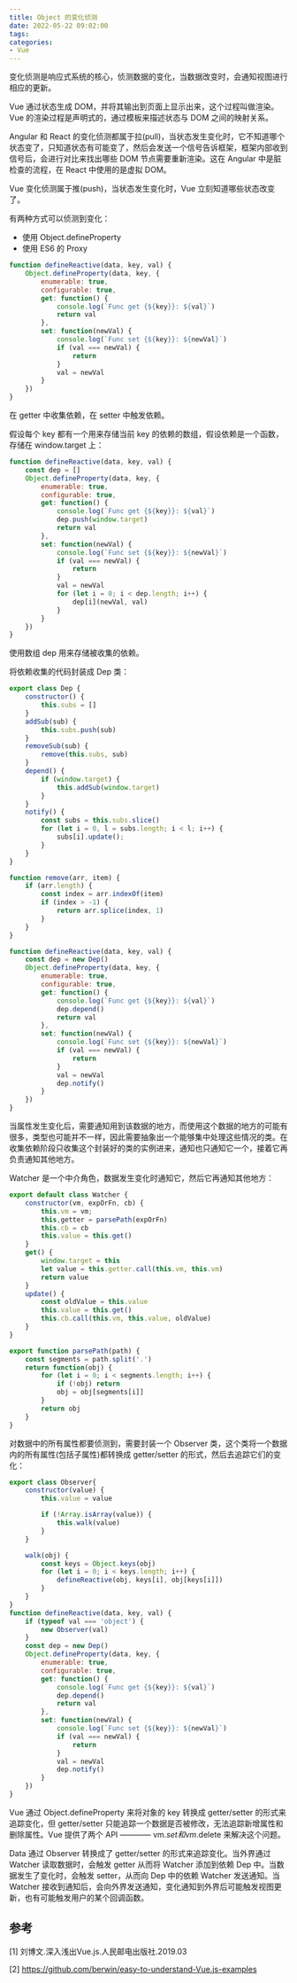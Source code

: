 ```yaml
---
title: Object 的变化侦测
date: 2022-05-22 09:02:00
tags:
categories:
- Vue
---
```


变化侦测是响应式系统的核心，侦测数据的变化，当数据改变时，会通知视图进行相应的更新。

Vue 通过状态生成 DOM，并将其输出到页面上显示出来，这个过程叫做渲染。Vue 的渲染过程是声明式的，通过模板来描述状态与 DOM 之间的映射关系。

Angular 和 React 的变化侦测都属于拉(pull)，当状态发生变化时，它不知道哪个状态变了，只知道状态有可能变了，然后会发送一个信号告诉框架，框架内部收到信号后，会进行对比来找出哪些 DOM 节点需要重新渲染。这在 Angular 中是脏检查的流程，在 React 中使用的是虚拟 DOM。

Vue 变化侦测属于推(push)，当状态发生变化时，Vue 立刻知道哪些状态改变了。

有两种方式可以侦测到变化：
- 使用 Object.defineProperty
- 使用 ES6 的 Proxy

```javascript
function defineReactive(data, key, val) {
    Object.defineProperty(data, key, {
        enumerable: true,
        configurable: true,
        get: function() {
            console.log(`Func get {${key}}: ${val}`)
            return val
        },
        set: function(newVal) {
            console.log(`Func set {${key}}: ${newVal}`)
            if (val === newVal) {
                return
            }
            val = newVal
        }
    })
}
```

在  getter 中收集依赖，在 setter 中触发依赖。

假设每个 key 都有一个用来存储当前 key 的依赖的数组，假设依赖是一个函数，存储在 window.target 上：
```javascript
function defineReactive(data, key, val) {
    const dep = []
    Object.defineProperty(data, key, {
        enumerable: true,
        configurable: true,
        get: function() {
            console.log(`Func get {${key}}: ${val}`)
            dep.push(window.target)
            return val
        },
        set: function(newVal) {
            console.log(`Func set {${key}}: ${newVal}`)
            if (val === newVal) {
                return
            }
            val = newVal
            for (let i = 0; i < dep.length; i++) {
                dep[i](newVal, val)
            }
        }
    })
}
```
使用数组 dep 用来存储被收集的依赖。

将依赖收集的代码封装成 Dep 类：
```javascript
export class Dep {
    constructor() {
        this.subs = []
    }
    addSub(sub) {
        this.subs.push(sub)
    }
    removeSub(sub) {
        remove(this.subs, sub)
    }
    depend() {
        if (window.target) {
            this.addSub(window.target)
        }
    }
    notify() {
        const subs = this.subs.slice()
        for (let i = 0, l = subs.length; i < l; i++) {
            subs[i].update();
        }
    }
}

function remove(arr, item) {
    if (arr.length) {
        const index = arr.indexOf(item)
        if (index > -1) {
            return arr.splice(index, 1)
        }
    }
}

function defineReactive(data, key, val) {
    const dep = new Dep()
    Object.defineProperty(data, key, {
        enumerable: true,
        configurable: true,
        get: function() {
            console.log(`Func get {${key}}: ${val}`)
            dep.depend()
            return val
        },
        set: function(newVal) {
            console.log(`Func set {${key}}: ${newVal}`)
            if (val === newVal) {
                return
            }
            val = newVal
            dep.notify()
        }
    })
}
```

当属性发生变化后，需要通知用到该数据的地方，而使用这个数据的地方的可能有很多，类型也可能并不一样，因此需要抽象出一个能够集中处理这些情况的类。在收集依赖阶段只收集这个封装好的类的实例进来，通知也只通知它一个，接着它再负责通知其他地方。

Watcher 是一个中介角色，数据发生变化时通知它，然后它再通知其他地方：
```javascript
export default class Watcher {
    constructor(vm, expOrFn, cb) {
        this.vm = vm;
        this,getter = parsePath(expOrFn)
        this.cb = cb
        this.value = this.get()
    }
    get() {
        window.target = this
        let value = this.getter.call(this.vm, this.vm)
        return value
    }
    update() {
        const oldValue = this.value
        this.value = this.get()
        this.cb.call(this.vm, this.value, oldValue)
    }
}

export function parsePath(path) {
    const segments = path.split('.')
    return function(obj) {
        for (let i = 0; i < segments.length; i++) {
            if (!obj) return
            obj = obj[segments[i]]
        }
        return obj
    }
}
```

对数据中的所有属性都要侦测到，需要封装一个 Observer 类，这个类将一个数据内的所有属性(包括子属性)都转换成 getter/setter 的形式，然后去追踪它们的变化：
```javascript
export class Observer{
    constructor(value) {
        this.value = value

        if (!Array.isArray(value)) {
            this.walk(value)
        }
    }

    walk(obj) {
        const keys = Object.keys(obj)
        for (let i = 0; i < keys.length; i++) {
            defineReactive(obj, keys[i], obj[keys[i]])
        }
    }
}
function defineReactive(data, key, val) {
    if (typeof val === 'object') {
        new Observer(val)
    }
    const dep = new Dep()
    Object.defineProperty(data, key, {
        enumerable: true,
        configurable: true,
        get: function() {
            console.log(`Func get {${key}}: ${val}`)
            dep.depend()
            return val
        },
        set: function(newVal) {
            console.log(`Func set {${key}}: ${newVal}`)
            if (val === newVal) {
                return
            }
            val = newVal
            dep.notify()
        }
    })
}
```

Vue 通过 Object.defineProperty 来将对象的 key 转换成 getter/setter 的形式来追踪变化，但 getter/setter 只能追踪一个数据是否被修改，无法追踪新增属性和删除属性。Vue 提供了两个 API ———— vm.$set 和 vm.$delete 来解决这个问题。

Data 通过 Observer 转换成了 getter/setter 的形式来追踪变化。当外界通过 Watcher 读取数据时，会触发 getter 从而将 Watcher 添加到依赖 Dep 中。当数据发生了变化时，会触发 setter，从而向 Dep 中的依赖 Watcher 发送通知。当 Watcher 接收到通知后，会向外界发送通知，变化通知到外界后可能触发视图更新，也有可能触发用户的某个回调函数。


## 参考
[1] 刘博文.深入浅出Vue.js.人民邮电出版社.2019.03

[2] https://github.com/berwin/easy-to-understand-Vue.js-examples